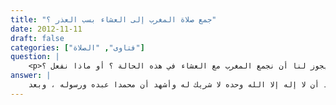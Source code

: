 ```yaml
---
title: "جمع صلاة المغرب إلى العشاء بسب العذر ؟"
date: 2012-11-11
draft: false
categories: ["فتاوى", "الصلاة"]
question: |
    <p>نحن مجموعة من الطالبات من سلطنة عمان ندرس في مدينة دبي ونأتي في نهاية الأسبوع إلى بلدنا وفي الطريق يدخل علينا وقت المغرب ولكن قائد الباص لايقف لكي نؤدي الصلاة ونضطر لجمعها مع العشاء في بلدنا (البيت) علماً بأننا نَصِلْ وقت أذان العشاء ، فهل يجوز لنا أن نجمع المغرب مع العشاء في هذه الحالة ؟ أو ماذا نفعل ؟</p>
answer: |
    الحمد لله وحده وأشهد أن لا إله إلا الله وحده لا شريك له وأشهد أن محمدا عبده ورسوله ، وبعد : <BR> أولا : فهمت من سؤالكن أنكن طالبات من سلطنة عمان تسافرن من عمان إلى دبي للدراسة ثم نهاية الأسبوع ترجعن ، فإذا كان سفركن من سلطنة عمان إلى دبي وكذلك الرجوع من غير محرم فقد وقعتن في مخالفة السفر من غير محرم ، فعن ابْنِ عَبَّاسٍ يَقُولُ رضي الله عنهما   قال : سَمِعْتُ النَّبِيَّ صلى الله عليه وسلم يقول : ((لاَ يَخْلُوَنَّ رَجُلٌ بِامْرَأَةٍ إِلاَّ وَمَعَهَا ذُو مَحْرَمٍ ، وَلاَ تُسَافِرِ الْمَرْأَةُ إِلاَّ مَعَ ذِي مَحْرَمٍ . فَقَامَ رَجُلٌ فَقَالَ : يَا رَسُولَ اللهِ إِنَّ امْرَأَتِي خَرَجَتْ حَاجَّةً وَإِنِّي اكْتُتِبْتُ فِي غَزْوَةِ كَذَا وَكَذَا. قَالَ : انْطَلِقْ فَحُجَّ مَعَ امْرَأَتِكَ ))( رواه البخاري رقم الحديث (2844) ، ومسلم رقم الحديث (1341) واللفظ له ) .  <BR> فإذا كان سفر الحج لا يجوز إلا بمحرم فكيف بما هو دونه . <BR> ثانياً : أما صلاة المغرب إذا كنتن لا تستطعن الصلاة في وقتها بسبب عدم توقف الباص لخوفه من التوقف معكن في الطريق أو لمفاسد أخرى ثم إذا وصلتن إلى البيت فعليكن أن تصلين أولا المغرب ثم العشاء من غير قصر وذلك لوجود العذر وهو الحرج  عَنِ ابْنِ عَبَّاسٍ، قَالَ: «صَلَّى رَسُولُ اللهِ صَلَّى اللهُ عَلَيْهِ وَسَلَّمَ الظُّهْرَ وَالْعَصْرَ جَمِيعًا بِالْمَدِينَةِ، فِي غَيْرِ خَوْفٍ، وَلَا سَفَرٍ» قَالَ أَبُو الزُّبَيْرِ: فَسَأَلْتُ سَعِيدًا، لِمَ فَعَلَ ذَلِكَ؟ فَقَالَ: سَأَلْتُ ابْنَ عَبَّاسٍ كَمَا سَأَلْتَنِي، فَقَالَ: «أَرَادَ أَنْ لَا يُحْرِجَ أَحَدًا مِنْ أُمَّتِهِ» رواه مسلم . <BR>قال النووي في شرح مسلم (5/219) : (وذهب جماعة من الأئمة إلى جواز الجمع في الحضر للحاجة لمن لا يتخذه عادة وهو قول بن سيرين وأشهب من أصحاب مالك وحكاه الخطابي عن القفال والشاشي الكبير من أصحاب الشافعي عن أبي إسحاق المروزي عن جماعة من أصحاب الحديث واختاره بن المنذر ويؤيده ظاهر قول بن عباس أراد أن لا يحرج أمته فلم يعلله بمرض ولا غيره والله أعلم )
---
```


